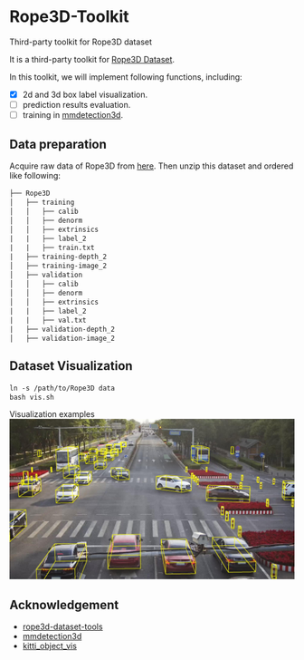 # Rope3D-Toolkit
Third-party toolkit for Rope3D dataset

It is a third-party toolkit for [Rope3D Dataset](https://thudair.baai.ac.cn/rope).

In this toolkit, we will implement following functions, including:

- [x] 2d and 3d box label visualization.
- [ ] prediction results evaluation.
- [ ] training in [mmdetection3d](https://github.com/open-mmlab/mmdetection3d). 

## Data preparation
Acquire raw data of Rope3D from [here](https://thudair.baai.ac.cn/rope). Then unzip this dataset and ordered like following:
```
├── Rope3D
│   ├── training
│   │   ├── calib
│   │   ├── denorm
│   │   ├── extrinsics
|   |   ├── label_2
|   |   ├── train.txt
|   ├── training-depth_2
│   ├── training-image_2
│   ├── validation
│   │   ├── calib
│   │   ├── denorm
│   │   ├── extrinsics
|   |   ├── label_2
|   |   ├── val.txt
|   ├── validation-depth_2
│   ├── validation-image_2
```

## Dataset Visualization
```shell
ln -s /path/to/Rope3D data 
bash vis.sh
```
Visualization examples
![](./example/0_3d.jpg)

## Acknowledgement

- [rope3d-dataset-tools](https://github.com/liyingying0113/rope3d-dataset-tools)
- [mmdetection3d](https://github.com/open-mmlab/mmdetection3d)
- [kitti_object_vis](https://github.com/kuixu/kitti_object_vis)
